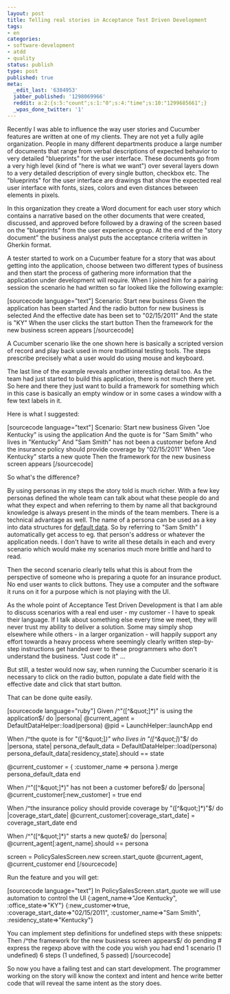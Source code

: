 ```yaml
---
layout: post
title: Telling real stories in Acceptance Test Driven Development
tags:
- en
categories:
- software-development
- atdd
- quality
status: publish
type: post
published: true
meta:
  _edit_last: '6384953'
  jabber_published: '1298069966'
  reddit: a:2:{s:5:"count";s:1:"0";s:4:"time";s:10:"1299685661";}
  _wpas_done_twitter: '1'
---
```

Recently I was able to influence the way user stories and Cucumber features are written at one of my clients. They are not yet a fully agile organization. People in many different departments produce a large number of documents that range from verbal descriptions of expected behavior to very detailed "blueprints" for the user interface. These documents go from a very high level (kind of "here is what we want") over several layers down to a very detailed description of every single button, checkbox etc. The "blueprints" for the user interface are drawings that show the expected real user interface with fonts, sizes, colors and even distances between elements in pixels.

In this organization they create a Word document for each user story which contains a narrative based on the other documents that were created, discussed, and approved before followed by a drawing of the screen based on the "blueprints" from the user experience group. At the end of the "story document" the business analyst puts the acceptance criteria written in Gherkin format.

A tester started to work on a Cucumber feature for a story that was about getting into the application, choose between two different types of business and then start the process of gathering more information that the application under development will require. When I joined him for a pairing session the scenario he had written so far looked like the following example:

[sourcecode language="text"]
Scenario: Start new business
	Given the application has been started
	And the radio button for new business is selected
	And the effective date has been set to &quot;02/15/2011&quot;
	And the state is &quot;KY&quot;
	When the user clicks the start button
	Then the framework for the new business screen appears
[/sourcecode]

A Cucumber scenario like the one shown here is basically a scripted version of record and play back used in more traditional testing tools. The steps prescribe precisely what a user would do using mouse and keyboard. 

The last line of the example reveals another interesting detail too. As the team had just started to build this application, there is not much there yet. So here and there they just want to build a framework for something which in this case is basically an empty window or in some cases a window with a few text labels in it.

Here is what I suggested:

[sourcecode language="text"]
Scenario: Start new business
	Given &quot;Joe Kentucky&quot; is using the application
	And the quote is for &quot;Sam Smith&quot; who lives in &quot;Kentucky&quot;
	And &quot;Sam Smith&quot; has not been a customer before
	And the insurance policy should provide coverage by &quot;02/15/2011&quot;
	When &quot;Joe Kentucky&quot; starts a new quote
	Then the framework for the new business screen appears
[/sourcecode]

So what's the difference?

By using personas in my steps the story told is much richer. With a few key personas defined the whole team can talk about what these people do and what they expect and when referring to them by name all that background knowledge is always present in the minds of the team members. There is a technical advantage as well. The name of a persona can be used as a key into data structures for <a href="http://www.cheezyworld.com/2010/11/21/ui-tests-default-dat/">default data</a>. So by referring to "Sam Smith" I automatically get access to eg. that person's address or whatever the application needs. I don't have to write all these details in each and every scenario which would make my scenarios much more brittle and hard to read.

Then the second scenario clearly tells what this is about from the perspective of someone who is preparing a quote for an insurance product. No end user wants to click buttons. They use a computer and the software it runs on it for a purpose which is not playing with the UI.

As the whole point of Acceptance Test Driven Development is that I am able to discuss scenarios with a real end user - my customer - I have to speak their language. If I talk about something else every time we meet, they will never trust my ability to deliver a solution. Some may simply shop elsewhere while others - in a larger organization - will happily support any effort towards a heavy process where seemingly clearly written step-by-step instructions get handed over to these programmers who don't understand the business. "Just code it" ...

But still, a tester would now say, when running the Cucumber scenario it is necessary to click on the radio button, populate a date field with the effective date and click that start button.

That can be done quite easily.

[sourcecode language="ruby"]
Given /^&quot;([^\&quot;]*)&quot; is using the application$/ do |persona|
  @current_agent = DefaultDataHelper::load(persona)
  @pid = LaunchHelper::launchApp
end

When /^the quote is for &quot;([^\&quot;]*)&quot; who lives in &quot;([^\&quot;]*)&quot;$/ do |persona, state|
  persona_default_data = DefaultDataHelper::load(persona)
  persona_default_data[:residency_state].should == state

  @current_customer  = { :customer_name =&gt; persona }.merge persona_default_data
end

When /^&quot;([^\&quot;]*)&quot; has not been a customer before$/ do |persona|
  @current_customer[:new_customer] = true
end

When /^the insurance policy should provide coverage by &quot;([^\&quot;]*)&quot;$/ do |coverage_start_date|
  @current_customer[:coverage_start_date] = coverage_start_date
end

When /^&quot;([^\&quot;]*)&quot; starts a new quote$/ do |persona|
  @current_agent[:agent_name].should == persona

  screen = PolicySalesScreen.new
  screen.start_quote @current_agent, @current_customer
end
[/sourcecode]

Run the feature and you will get:

[sourcecode language="text"]
In PolicySalesScreen.start_quote we will use automation to control the UI
{:agent_name=&gt;&quot;Joe Kentucky&quot;, :office_state=&gt;&quot;KY&quot;}
{:new_customer=&gt;true, :coverage_start_date=&gt;&quot;02/15/2011&quot;, :customer_name=&gt;&quot;Sam Smith&quot;, :residency_state=&gt;&quot;Kentucky&quot;}
 
You can implement step definitions for undefined steps with these snippets:
Then /^the framework for the new business screen appears$/ do
  pending # express the regexp above with the code you wish you had
end
1 scenario (1 undefined)
6 steps (1 undefined, 5 passed)
[/sourcecode]

So now you have a failing test and can start development. The programmer working on the story will know the context and intent and hence write better code that will reveal the same intent as the story does.
